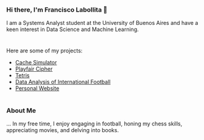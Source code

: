### Hi there, I'm Francisco Labollita 👋

I am a Systems Analyst student at the University of Buenos Aires and have a keen interest in Data Science and Machine Learning. 

#

Here are some of my projects:

* [Cache Simulator](https://github.com/franlabollita/cachesim)
* [Playfair Cipher](https://github.com/franlabollita/cifradoplayfair)
* [Tetris](https://github.com/franlabollita/tetris)
* [Data Analysis of International Football](https://github.com/franlabollita/Data-Analysis-of-International-Football)
* [Personal Website](https://github.com/franlabollita/franlabollita.github.io)
# 

### About Me ###
... In my free time, I enjoy engaging in football, honing my chess skills, appreciating movies, and delving into books.
<!--
**franlabollita/franlabollita** is a ✨ _special_ ✨ repository because its `README.md` (this file) appears on your GitHub profile.

Here are some ideas to get you started:

- 🔭 I’m currently working on ...
- 🌱 I’m currently learning ...
- 👯 I’m looking to collaborate on ...
- 🤔 I’m looking for help with ...
- 💬 Ask me about ...
- 📫 How to reach me: ...
- 😄 Pronouns: ...
- ⚡ Fun fact: ...
-->
